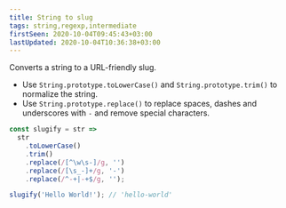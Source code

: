 ```yaml
---
title: String to slug
tags: string,regexp,intermediate
firstSeen: 2020-10-04T09:45:43+03:00
lastUpdated: 2020-10-04T10:36:38+03:00
---
```


Converts a string to a URL-friendly slug.

- Use `String.prototype.toLowerCase()` and `String.prototype.trim()` to normalize the string.
- Use `String.prototype.replace()` to replace spaces, dashes and underscores with `-` and remove special characters.

```js
const slugify = str =>
  str
    .toLowerCase()
    .trim()
    .replace(/[^\w\s-]/g, '')
    .replace(/[\s_-]+/g, '-')
    .replace(/^-+|-+$/g, '');
```

```js
slugify('Hello World!'); // 'hello-world'
```
